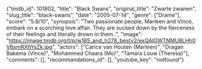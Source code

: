 {"tmdb_id": 101802, "title": "Black Swans", "original_title": "Zwarte zwanen", "slug_title": "black-swans", "date": "2005-07-14", "genre": ["Drame"], "score": "5.8/10", "synopsis": "Two passionate people, Marleen and Vince, embark on a scorching love affair. They are sucked down by the fierceness of their feelings and literally drown in them..", "image": "https://image.tmdb.org/t/p/w185_and_h278_bestv2/exQAlGWTNMU8LHh0V6xmRXhYsZk.jpg", "actors": ["Carice van Houten (Marleen)", "Dragan Bakema (Vince)", "Mohammed Chaara (Mo)", "Tamara Louw (Theresa)"], "comments": [], "recommandations_id": [], "youtube_key": "notfound"}
